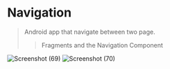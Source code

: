 # Navigation
> Android app that navigate between two page.
> > Fragments and the Navigation Component

![Screenshot (69)](https://user-images.githubusercontent.com/92260346/140820181-6f187444-776e-41cd-9a6a-30d7785484d9.png)
![Screenshot (70)](https://user-images.githubusercontent.com/92260346/140820193-401942fc-c121-4f79-9d81-0372e7ce086d.png)

